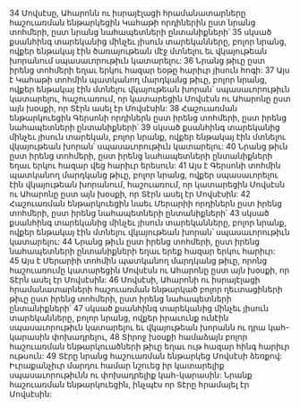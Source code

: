 34 Մովսէսը, Ահարոնն ու իսրայէլացի հրամանատարները հաշուառման ենթարկեցին Կահաթի որդիներին ըստ նրանց տոհմերի, ըստ նրանց նահապետների ընտանիքների՝ 35 սկսած քսանհինգ տարեկանից մինչեւ յիսուն տարեկանները, բոլոր նրանց, ովքեր ենթակայ էին ծառայութեան մէջ մտնելու եւ վկայութեան խորանում սպասաւորութիւն կատարելու: 36 Նրանց թիւը ըստ իրենց տոհմերի եղաւ երկու հազար եօթը հարիւր յիսուն հոգի: 37 Այս է Կահաթի տոհմին պատկանող մարդկանց թիւը, բոլոր նրանց, ովքեր ենթակայ էին մտնելու վկայութեան խորան՝ սպասաւորութիւն կատարելու, հաշուառում, որ կատարեցին Մովսէսն ու Ահարոնը ըստ այն խօսքի, որ Տէրն ասել էր Մովսէսին:
38 Հաշուառման ենթարկուեցին Գերսոնի որդիներն ըստ իրենց տոհմերի, ըստ իրենց նահապետների ընտանիքների՝ 39 սկսած քսանհինգ տարեկանից մինչեւ յիսուն տարեկան, բոլոր նրանք, ովքեր ենթակայ էին մտնելու վկայութեան խորան՝ սպասաւորութիւն կատարելու: 40 Նրանց թիւն ըստ իրենց տոհմերի, ըստ իրենց նահապետների ընտանիքների եղաւ երկու հազար վեց հարիւր երեսուն: 41 Այս է Գերսոնի տոհմին պատկանող մարդկանց թիւը, բոլոր նրանց, ովքեր սպասաւորելու էին վկայութեան խորանում, հաշուառում, որ կատարեցին Մովսէսն ու Ահարոնը ըստ այն խօսքի, որ Տէրն ասել էր Մովսէսին:
42 Հաշուառման ենթարկուեցին նաեւ Մերարիի որդիներն ըստ իրենց տոհմերի, ըստ իրենց նահապետների ընտանիքների՝ 43 սկսած քսանհինգ տարեկանից մինչեւ յիսուն տարեկանները, բոլոր նրանք, ովքեր ենթակայ էին մտնելու վկայութեան խորան՝ սպասաւորութիւն կատարելու: 44 Նրանց թիւն ըստ իրենց տոհմերի, ըստ իրենց նահապետների ընտանիքների եղաւ երեք հազար երկու հարիւր: 45 Այս է Մերարիի տոհմին պատկանող մարդկանց թիւը, որոնց հաշուառումը կատարեցին Մովսէսն ու Ահարոնը ըստ այն խօսքի, որ Տէրն ասել էր Մովսէսին:
46 Մովսէսի, Ահարոնի ու իսրայէլացի հրամանատարների հաշուառման ենթարկած բոլոր ղեւտացիների թիւը ըստ իրենց տոհմերի, ըստ իրենց նահապետների ընտանիքների՝ 47 սկսած քսանհինգ տարեկանից մինչեւ յիսուն տարեկանները, բոլոր նրանց, ովքեր իրաւունք ունէին սպասաւորութիւն կատարելու եւ վկայութեան խորանն ու դրա կահ-կարասին փոխադրելու, 48 Տիրոջ խօսքի համաձայն բոլոր հաշուառման ենթարկուածների թիւը եղաւ ութ հազար հինգ հարիւր ութսուն: 49 Տէրը նրանց հաշուառման ենթարկեց Մովսէսի ձեռքով: Իւրաքանչիւր մարդու համար նշուեց իր կատարելիք սպասաւորութիւնն ու փոխադրելիք կահ-կարասին: Նրանք հաշուառման ենթարկուեցին, ինչպէս որ Տէրը հրամայել էր Մովսէսին:

